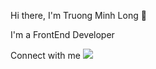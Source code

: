 Hi there, I'm Truong Minh Long 👋

I'm a FrontEnd Developer

Connect with me
<img src="https://img.shields.io/badge/facebook-%231877F2.svg?&style=for-the-badge&logo=facebook&logoColor=white" />

<!--
**long9a7long/long9a7long** is a ✨ _special_ ✨ repository because its `README.md` (this file) appears on your GitHub profile.

Here are some ideas to get you started:

- 🔭 I’m currently working on ...
- 🌱 I’m currently learning ...
- 👯 I’m looking to collaborate on ...
- 🤔 I’m looking for help with ...
- 💬 Ask me about ...
- 📫 How to reach me: ...
- 😄 Pronouns: ...
- ⚡ Fun fact: ...
-->
